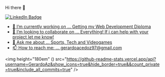 Hi there 👋

<div id="badges">
  <a href="https://www.linkedin.com/in/luis-gerardo-acedo-zazueta-2b798118a/">
    <img src="https://img.shields.io/badge/LinkedIn-blue?style=for-the-badge&logo=linkedin&logoColor=white" alt="LinkedIn Badge"/>
</div>

- 🔭 I’m currently working on ... Getting my Web Development Diploma
- 👯 I’m looking to collaborate on ... Everything! If i can help with your project let me know!
- 💬 Ask me about ... Sports, Tech and Videogames
- 📫 How to reach me: ... gerardoacedoz97@gmail.com

<img height="180em" () src="https://github-readme-stats.vercel.app/api?username=GerardoAz&show_icons=true&hide_border=true&&count_private=true&include_all_commits=true" />
